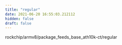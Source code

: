 ```yaml
---
title: "regular"
date: 2021-06-20 16:55:03.212112
hidden: false
draft: false
---
```


rockchip/armv8/package_feeds_base_ath10k-ct/regular

